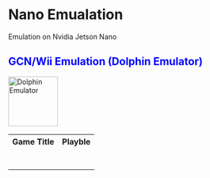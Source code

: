 # Nano Emualation
Emulation on Nvidia Jetson Nano

<!DOCTYPE html>
<html>
<body>

<h2 class="center" style="color:blue;"> GCN/Wii Emulation (Dolphin Emulator)</h1>

<img src="https://upload.wikimedia.org/wikipedia/commons/6/60/Dolphin-logo.svg" alt="Dolphin Emulator" style="width:100px;height:100px;" class="center">

<table style="width:100%">
  <tr>
    <th>Game Title</th>
    <th> Playble</th>
</th>
  </tr>
  <tr>
    <td></td>
    <td></td>
  </tr>
  <tr>
    <td></td>
    <td></td>
  </tr>
  <tr>
    <td></td>
    <td></td>
  </tr>
  <tr>
    <td></td>
    <td></td>
  </tr>
  <tr>
    <td></td>
    <td></td>
  </tr>
<tr>
    <td></td>
    <td></td>
  </tr>
  <tr>
    <td></td>
    <td></td>
  </tr>
</table>

</body>
</html>
